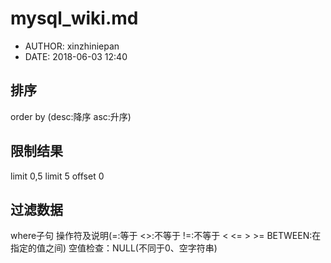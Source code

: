 #  mysql_wiki.md
 - AUTHOR: xinzhiniepan
 - DATE: 2018-06-03 12:40

## 排序 
order by (desc:降序  asc:升序)

## 限制结果 
limit 0,5
limit 5 offset 0

## 过滤数据
where子句
操作符及说明(=:等于 <>:不等于 !=:不等于 < <= > >= BETWEEN:在指定的值之间)
空值检查：NULL(不同于0、空字符串)
